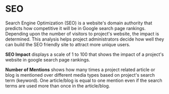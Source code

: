 # SEO

Search Engine Optimization \(SEO\) is a website's domain authority that predicts how competitive it will be in Google search page rankings. Depending upon the number of visitors to project's website, the impact is determined. This analysis helps project administrators decide how well they can build the SEO friendly site to attract more unique users.

**SEO Impact** displays a scale of 1 to 100 that shows the impact of a project's website in google search page rankings.

**Number of Mentions** shows how many times a project related article or blog is mentioned over different media types based on project's search term \(keyword\). One article/blog is equal to one mention even if the search terms are used more than once in the article/blog.

